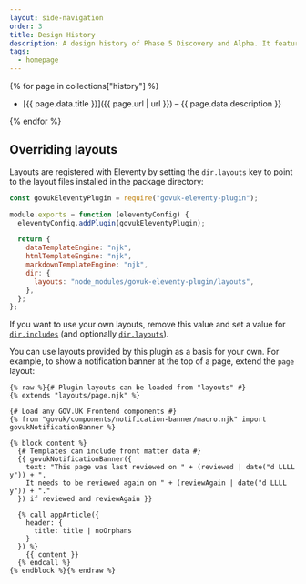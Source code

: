 ```yaml
---
layout: side-navigation
order: 3
title: Design History
description: A design history of Phase 5 Discovery and Alpha. It features posts that describe the development of new features, iterations of existing ones.
tags:
  - homepage
---
```


{% for page in collections["history"] %}

- [{{ page.data.title }}]({{ page.url | url }}) – {{ page.data.description }}

{% endfor %}

## Overriding layouts

Layouts are registered with Eleventy by setting the `dir.layouts` key to point to the layout files installed in the package directory:

```js
const govukEleventyPlugin = require("govuk-eleventy-plugin");

module.exports = function (eleventyConfig) {
  eleventyConfig.addPlugin(govukEleventyPlugin);

  return {
    dataTemplateEngine: "njk",
    htmlTemplateEngine: "njk",
    markdownTemplateEngine: "njk",
    dir: {
      layouts: "node_modules/govuk-eleventy-plugin/layouts",
    },
  };
};
```

If you want to use your own layouts, remove this value and set a value for [`dir.includes`](https://www.11ty.dev/docs/config/#directory-for-includes) (and optionally [`dir.layouts`](<https://www.11ty.dev/docs/config/#directory-for-layouts-(optional)>)).

You can use layouts provided by this plugin as a basis for your own. For example, to show a notification banner at the top of a page, extend the `page` layout:

```njk
{% raw %}{# Plugin layouts can be loaded from "layouts" #}
{% extends "layouts/page.njk" %}

{# Load any GOV.UK Frontend components #}
{% from "govuk/components/notification-banner/macro.njk" import govukNotificationBanner %}

{% block content %}
  {# Templates can include front matter data #}
  {{ govukNotificationBanner({
    text: "This page was last reviewed on " + (reviewed | date("d LLLL y")) + ".
    It needs to be reviewed again on " + (reviewAgain | date("d LLLL y")) + "."
  }) if reviewed and reviewAgain }}

  {% call appArticle({
    header: {
      title: title | noOrphans
    }
  }) %}
    {{ content }}
  {% endcall %}
{% endblock %}{% endraw %}
```
